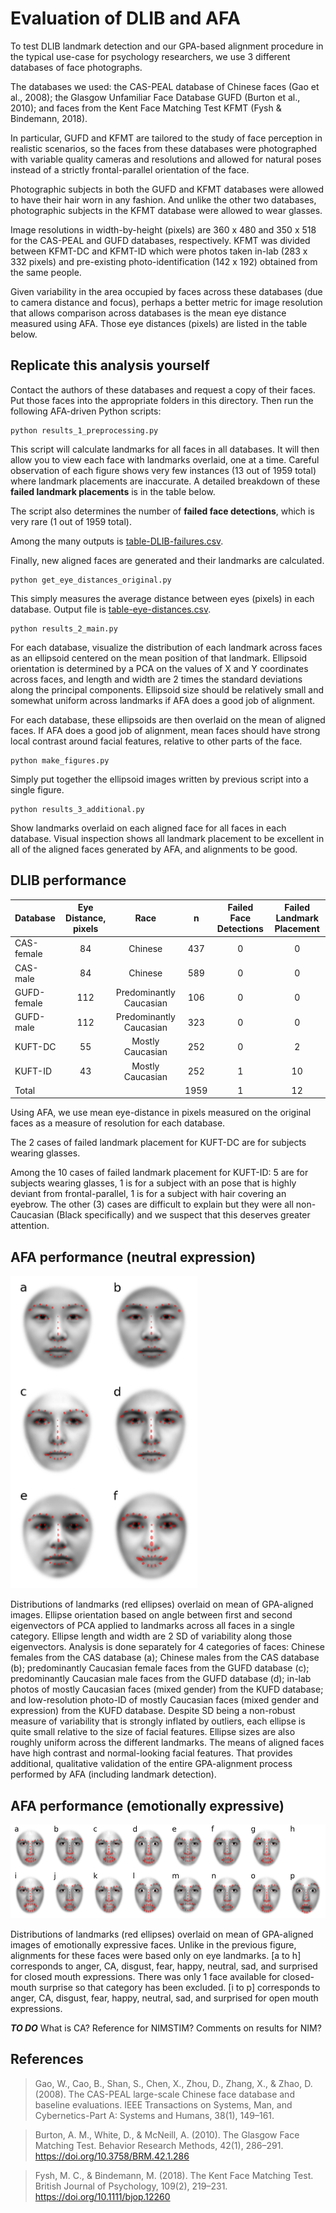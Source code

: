# Evaluation of DLIB and AFA
To test DLIB landmark detection and our GPA-based alignment procedure in the typical use-case for psychology researchers, we use 3 different databases of face photographs.

The databases we used: the CAS-PEAL database of Chinese faces (Gao et al., 2008); the Glasgow Unfamiliar Face Database GUFD (Burton et al., 2010); and faces from the Kent Face Matching Test KFMT (Fysh & Bindemann, 2018).

In particular, GUFD and KFMT are tailored to the study of face perception in realistic scenarios, so the faces from these databases were photographed with variable quality cameras and resolutions and allowed for natural poses instead of a strictly frontal-parallel orientation of the face.

Photographic subjects in both the GUFD and KFMT databases were allowed to have their hair worn in any fashion. And unlike the other two databases, photographic subjects in the KFMT database were allowed to wear glasses.

Image resolutions in width-by-height (pixels) are 360 x 480 and 350 x 518 for the CAS-PEAL and GUFD databases, respectively. KFMT was divided between KFMT-DC and KFMT-ID which were photos taken in-lab (283 x 332 pixels) and pre-existing photo-identification (142 x 192) obtained from the same people.

Given variability in the area occupied by faces across these databases (due to camera distance and focus), perhaps a better metric for image resolution that allows comparison across databases is the mean eye distance measured using AFA. Those eye distances (pixels) are listed in the table below.

## Replicate this analysis yourself
Contact the authors of these databases and request a copy of their faces. Put those faces into the appropriate folders in this directory. Then run the following AFA-driven Python scripts:


```
python results_1_preprocessing.py
```
This script will calculate landmarks for all faces in all databases.
It will then allow you to view each face with landmarks overlaid, one at a time.
Careful observation of each figure shows very few instances (13 out of 1959 total) where landmark placements are inaccurate.
A detailed breakdown of these **failed landmark placements** is in the table below.

The script also determines the number of **failed face detections**, which is very rare (1 out of 1959 total).

Among the many outputs is [table-DLIB-failures.csv](table-DLIB-failures.csv).

Finally, new aligned faces are generated and their landmarks are calculated.

```
python get_eye_distances_original.py
```
This simply measures the average distance between eyes (pixels) in each database. Output file is [table-eye-distances.csv](table-eye-distances.csv).

```
python results_2_main.py
```
For each database, visualize the distribution of each landmark across faces as an ellipsoid centered on the mean position of that landmark. Ellipsoid orientation is determined by a PCA on the values of X and Y coordinates across faces, and length and width are 2 times the standard deviations along the principal components. Ellipsoid size should be relatively small and somewhat uniform across landmarks if AFA does a good job of alignment.

For each database, these ellipsoids are then overlaid on the mean of aligned faces. If AFA does a good job of alignment, mean faces should have strong local contrast around facial features, relative to other parts of the face.

```
python make_figures.py
```
Simply put together the ellipsoid images written by previous script into a single figure.

```
python results_3_additional.py
```
Show landmarks overlaid on each aligned face for all faces in each database.
Visual inspection shows all landmark placement to be excellent in all of the aligned faces generated by AFA, and alignments to be good.



## DLIB performance

|Database	|Eye Distance, pixels	|Race	|n	|Failed Face Detections	|Failed Landmark Placement|
| :--- | :---: | :---: | :---: | :---: | :---: |
|CAS-female	|84	|Chinese	|437	|0	|0|
|CAS-male	|84	|Chinese|	589|	0|	0|
|GUFD-female	|112	|Predominantly Caucasian|	106|	0|	0|
|GUFD-male	|112	|Predominantly Caucasian|	323|	0|	0|
|KUFT-DC	|55	|Mostly Caucasian|	252|	0|	2|
|KUFT-ID	|43	|Mostly Caucasian|	252|	1|	10|
|Total|		|	|1959	|1	|12|

Using AFA, we use mean eye-distance in pixels measured on the original faces as a measure of resolution for each database.

The 2 cases of failed landmark placement for KUFT-DC are for subjects wearing glasses.

Among the 10 cases of failed landmark placement for KUFT-ID: 5 are for subjects wearing glasses, 1 is for a subject with an pose that is highly deviant from frontal-parallel, 1 is for a subject with hair covering an eyebrow. The other (3) cases are difficult to explain but they were all non-Caucasian (Black specifically) and we suspect that this deserves greater attention.

## AFA performance (neutral expression)
<!-- ![](landmark-dist-all.png) -->

<img src="landmark-dist-all.png" height="500">

Distributions of landmarks (red ellipses) overlaid on mean of GPA-aligned images. Ellipse orientation based on angle between first and second eigenvectors of PCA applied to landmarks across all faces in a single category. Ellipse length and width are 2 SD of variability along those eigenvectors. Analysis is done separately for 4 categories of faces: Chinese females from the CAS database (a); Chinese males from the CAS database (b); predominantly Caucasian female faces from the GUFD database (c); predominantly Caucasian male faces from the GUFD database (d); in-lab photos of mostly Caucasian faces (mixed gender) from the KUFD database; and low-resolution photo-ID of mostly Caucasian faces (mixed gender and expression) from the KUFD database. Despite SD being a non-robust measure of variability that is strongly inflated by outliers, each ellipse is quite small relative to the size of facial features. Ellipse sizes are also roughly uniform across the different landmarks. The means of aligned faces have high contrast and normal-looking facial features. That provides additional, qualitative validation of the entire GPA-alignment process performed by AFA (including landmark detection).

## AFA performance (emotionally expressive)
<img src="landmark-dist-nim-all.png" height="150">

<!-- expression = ["an", "ca", "di", "fe", "ha", "ne", "sa", "sp"] -->

Distributions of landmarks (red ellipses) overlaid on mean of GPA-aligned images of emotionally expressive faces. Unlike in the previous figure, alignments for these faces were based only on eye landmarks.
[a to h] corresponds to anger, CA, disgust, fear, happy, neutral, sad, and surprised for closed mouth expressions. There was only 1 face available for closed-mouth surprise so that category has been excluded. [i to p] corresponds to anger, CA, disgust, fear, happy, neutral, sad, and surprised for open mouth expressions.

***TO DO***
What is CA?
Reference for NIMSTIM?
Comments on results for NIM?

## References
>Gao, W., Cao, B., Shan, S., Chen, X., Zhou, D., Zhang, X., & Zhao, D. (2008). The CAS-PEAL large-scale Chinese face database and baseline evaluations. IEEE Transactions on Systems, Man, and Cybernetics-Part A: Systems and Humans, 38(1), 149–161.

>Burton, A. M., White, D., & McNeill, A. (2010). The Glasgow Face Matching Test. Behavior Research Methods, 42(1), 286–291. https://doi.org/10.3758/BRM.42.1.286

>Fysh, M. C., & Bindemann, M. (2018). The Kent Face Matching Test. British Journal of Psychology, 109(2), 219–231. https://doi.org/10.1111/bjop.12260

